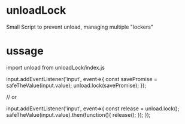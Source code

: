 # unloadLock
Small Script to prevent unload, managing multiple "lockers"

# ussage

import unload from unloadLock/index.js

input.addEventListener('input', event=>{
  const savePromise = safeTheValue(input.value);
  unload.lock(savePromise);
});

// or

input.addEventListener('input', event=>{
  const release = unload.lock();
  safeTheValue(input.value).then(function(){
    release();
  });
});

